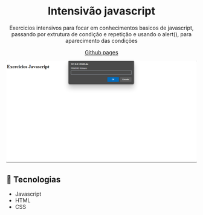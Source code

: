 <h1 align="center">Intensivão javascript</h1>

<p align="center">Exercicios intensivos para focar em conhecimentos basicos de javascript, passando por extrutura de condição e repetição e usando o alert(), para aparecimento das condições</p>

<p align="center"><a href="https://lucasspor.github.io/Rocketseat_Explorer/Intensvao/02_Javascript" target="_blank" >Github pages</a></p>

<img src="./.github/preview.png" alt="Exercicios javascript"/>

## 🚀 Tecnologias

- Javascript
- HTML
- CSS